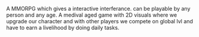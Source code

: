 A MMORPG which gives a interactive interferance. can be playable by any person and any age. A medival aged game with 2D visuals where we upgrade our character and with other players we compete on global lvl and have to earn a livelihood by doing daily tasks.
